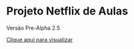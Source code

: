 # Projeto Netflix de Aulas

Versão Pre-Alpha 2.5

[Clique aqui para visualizar](https://thiagofspaiva.github.io/Site-Aula-Tipo-Netflix/)

